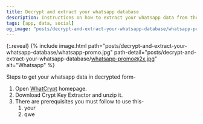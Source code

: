 ```yaml
---
title: Decrypt and extract your whatsapp database
description: Instructions on how to extract your whatsapp data from the stored encrypted backup
tags: [app, data, social]
og_image: "posts/decrypt-and-extract-your-whatsapp-database/whatsapp-promo.jpg"
---
```


{:.reveal}
{% include image.html path="posts/decrypt-and-extract-your-whatsapp-database/whatsapp-promo.jpg" path-detail="posts/decrypt-and-extract-your-whatsapp-database/whatsapp-promo@2x.jpg" alt="Whatsapp" %}

Steps to get your whatsapp data in decrypted form-

1. Open [WhatCrypt](http://whatcrypt.com/) homepage.
2. Download Crypt Key Extractor and unzip it.
3. There are prerequisites you must follow to use this-
    1. your
    2. qwe